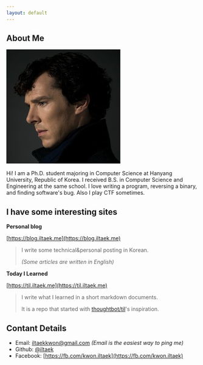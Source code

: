 ```yaml
---
layout: default
---
```


## About Me

<img class="profile-picture" src="sherlock.jpg">

Hi! I am a Ph.D. student majoring in Computer Science at Hanyang University, Republic of Korea. I received B.S. in Computer Science and Engineering at the same school. I love writing a program, reversing a binary, and finding software's bug. Also I play CTF sometimes.

## I have some interesting sites

**Personal blog**

[https://blog.iltaek.me](https://blog.iltaek.me)
> I write some technical&personal posting in Korean.
>
> *(Some articles are written in English)*

**Today I Learned**

[https://til.iltaek.me](https://til.iltaek.me)
> I write what I learned in a short markdown documents.
>
> It is a repo that started with [thoughtbot/til](https://github.com/thoughtbot/til)'s inspiration.

## Contant Details

-	Email: [iltaekkwon@gmail.com](mailto:filtaekkwon@gmail.com) *(Email is the easiest way to ping me)*
-	Github: [@iltaek](https://github.com/iltaek)
-	Facebook: [https://fb.com/kwon.iltaek](https://fb.com/kwon.iltaek)

